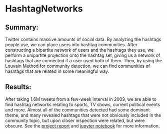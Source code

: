 # HashtagNetworks

## Summary:
Twitter contains massive amounts of social data. By analyzing the hashtags people use, we can place users into hashtag communities. After constructing a bipartite network of users and the hashtags they use, we perform a unipartite projection onto the hashtag set, giving us a network of hashtags that are connected if a user used both of them. Then, by using the Louvain Method for community detection, we can find communities of hashtags that are related in some meaningful way.

## Results:
After taking 1.6M tweets from a few-week interval in 2009, we are able to find hashtag networks relating to sports, TV shows, current political events and more. Almost all of the communities detected had some dominant theme, and many revealed hashtags that were not obviously included in the community topic, but upon closer inspection were related, but were obscure. See the [project report](HashtagNetwork.pdf) and [jupyter notebook](HashtagNetworks.ipynb) for more information.
